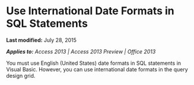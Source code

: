 
# Use International Date Formats in SQL Statements

 **Last modified:** July 28, 2015

 _**Applies to:** Access 2013 | Access 2013 Preview | Office 2013_

You must use English (United States) date formats in SQL statements in Visual Basic. However, you can use international date formats in the query design grid.

